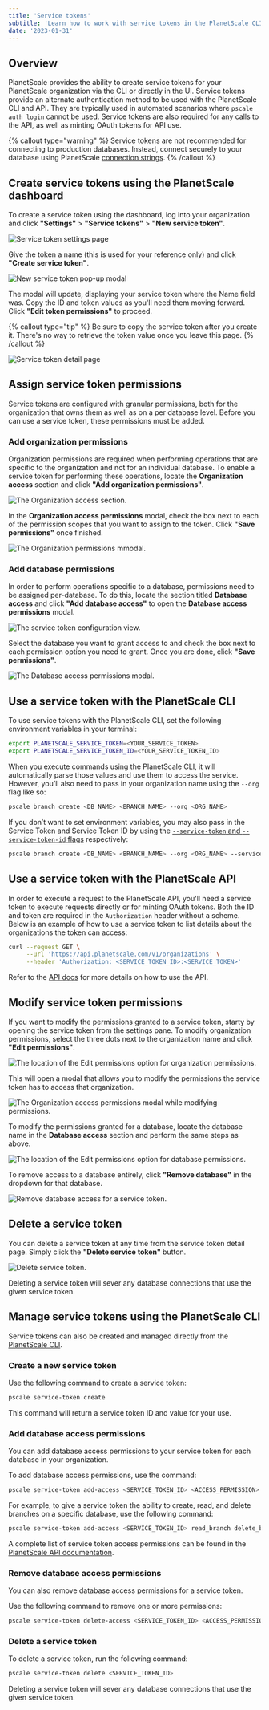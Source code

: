 ```yaml
---
title: 'Service tokens'
subtitle: 'Learn how to work with service tokens in the PlanetScale CLI and API'
date: '2023-01-31'
---
```


## Overview

PlanetScale provides the ability to create service tokens for your PlanetScale organization via the CLI or directly in the UI. Service tokens provide an alternate authentication method to be used with the PlanetScale CLI and API. They are typically used in automated scenarios where `pscale auth login` cannot be used. Service tokens are also required for any calls to the API, as well as minting OAuth tokens for API use.

{% callout type="warning" %} Service tokens are not recommended for connecting to production databases. Instead, connect securely to your database using PlanetScale [connection strings](/docs/concepts/connection-strings). {% /callout %}

## Create service tokens using the PlanetScale dashboard

To create a service token using the dashboard, log into your organization and click **"Settings"** > **"Service tokens"** > **"New service token"**.

![Service token settings page](/assets/docs/concepts/service-tokens/service-tokens-settings-page-2.png)

Give the token a name (this is used for your reference only) and click **"Create service token"**.

![New service token pop-up modal](/assets/docs/concepts/service-tokens/new-service-token-modal-2.png)

The modal will update, displaying your service token where the Name field was. Copy the ID and token values as you'll need them moving forward. Click **"Edit token permissions"** to proceed.

{% callout type="tip" %} Be sure to copy the service token after you create it. There's no way to retrieve the token value once you leave this page. {% /callout %}

![Service token detail page](/assets/docs/concepts/service-tokens/modal-with-service-token-2.png)

## Assign service token permissions

Service tokens are configured with granular permissions, both for the organization that owns them as well as on a per database level. Before you can use a service token, these permissions must be added.

### Add organization permissions

Organization permissions are required when performing operations that are specific to the organization and not for an individual database. To enable a service token for performing these operations, locate the **Organization access** section and click **"Add organization permissions"**.

![The Organization access section.](/assets/docs/concepts/service-tokens/add-org-perms-2.png)

In the **Organization access permissions** modal, check the box next to each of the permission scopes that you want to assign to the token. Click **"Save permissions"** once finished.

![The Organization permissions mmodal.](/assets/docs/concepts/service-tokens/org-access-perms-2.png)

### Add database permissions

In order to perform operations specific to a database, permissions need to be assigned per-database. To do this, locate the section titled **Database access** and click **"Add database access"** to open the **Database access permissions** modal.

![The service token configuration view.](/assets/docs/concepts/service-tokens/add-db-perms-2.png)

Select the database you want to grant access to and check the box next to each permission option you need to grant. Once you are done, click **"Save permissions"**.

![The Database access permissions modal.](/assets/docs/concepts/service-tokens/db-access-permissions-2.png)

## Use a service token with the PlanetScale CLI

To use service tokens with the PlanetScale CLI, set the following environment variables in your terminal:

```bash
export PLANETSCALE_SERVICE_TOKEN=<YOUR_SERVICE_TOKEN>
export PLANETSCALE_SERVICE_TOKEN_ID=<YOUR_SERVICE_TOKEN_ID>
```

When you execute commands using the PlanetScale CLI, it will automatically parse those values and use them to access the service. However, you’ll also need to pass in your organization name using the `--org` flag like so:

```bash
pscale branch create <DB_NAME> <BRANCH_NAME> --org <ORG_NAME>
```

If you don’t want to set environment variables, you may also pass in the Service Token and Service Token ID by using the [`--service-token` and `--service-token-id` flags](/docs/reference/service-token) respectively:

```bash
pscale branch create <DB_NAME> <BRANCH_NAME> --org <ORG_NAME> --service-token <SERVICE_TOKEN> --service-token-id <SERVICE_TOKEN_ID>
```

## Use a service token with the PlanetScale API

In order to execute a request to the PlanetScale API, you'll need a service token to execute requests directly or for minting OAuth tokens. Both the ID and token are required in the `Authorization` header without a scheme. Below is an example of how to use a service token to list details about the organizations the token can access:

```bash
curl --request GET \
     --url 'https://api.planetscale.com/v1/organizations' \
     --header 'Authorization: <SERVICE_TOKEN_ID>:<SERVICE_TOKEN>'
```

Refer to the [API docs](https://api-docs.planetscale.com/reference/getting-started-with-planetscale-api) for more details on how to use the API.

## Modify service token permissions

If you want to modify the permissions granted to a service token, starty by opening the service token from the settings pane. To modify organization permissions, select the three dots next to the organization name and click **"Edit permissions"**.

![The location of the Edit permissions option for organization permissions.](/assets/docs/concepts/service-tokens/edit-org-perms-2.png)

This will open a modal that allows you to modify the permissions the service token has to access that organization.

![The Organization access permissions modal while modifying permissions.](/assets/docs/concepts/service-tokens/edit-org-perms-modal-2.png)

To modify the permissions granted for a database, locate the database name in the **Database access** section and perform the same steps as above.

![The location of the Edit permissions option for database permissions.](/assets/docs/concepts/service-tokens/edit-db-perms-2.png)

To remove access to a database entirely, click **"Remove database"** in the dropdown for that database.

![Remove database access for a service token.](/assets/docs/concepts/service-tokens/del-db-perms-2.png)

## Delete a service token

You can delete a service token at any time from the service token detail page. Simply click the **"Delete service token"** button.

![Delete service token.](/assets/docs/concepts/service-tokens/delete-service-token-2.png)

Deleting a service token will sever any database connections that use the given service token.

## Manage service tokens using the PlanetScale CLI

Service tokens can also be created and managed directly from the [PlanetScale CLI](/docs/reference/service-token).

### Create a new service token

Use the following command to create a service token:

```bash
pscale service-token create
```

This command will return a service token ID and value for your use.

### Add database access permissions

You can add database access permissions to your service token for each database in your organization.

To add database access permissions, use the command:

```bash
pscale service-token add-access <SERVICE_TOKEN_ID> <ACCESS_PERMISSION> --database <DB_NAME>
```

For example, to give a service token the ability to create, read, and delete branches on a specific database, use the following command:

```bash
pscale service-token add-access <SERVICE_TOKEN_ID> read_branch delete_branch create_branch --database <DB_NAME>
```

A complete list of service token access permissions can be found in the [PlanetScale API documentation](https://api-docs.planetscale.com/reference/service-tokens#access-permissions).

### Remove database access permissions

You can also remove database access permissions for a service token.

Use the following command to remove one or more permissions:

```bash
pscale service-token delete-access <SERVICE_TOKEN_ID> <ACCESS_PERMISSION> --database <DB_NAME>
```

### Delete a service token

To delete a service token, run the following command:

```bash
pscale service-token delete <SERVICE_TOKEN_ID>
```

Deleting a service token will sever any database connections that use the given service token.
